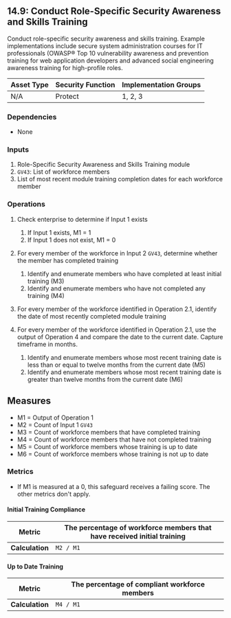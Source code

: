 ## 14.9: Conduct Role-Specific Security Awareness and Skills Training

Conduct role-specific security awareness and skills training. Example
implementations include secure system administration courses for IT
professionals (OWASP® Top 10 vulnerability awareness and prevention
training for web application developers and advanced social engineering
awareness training for high-profile roles.

| Asset Type   | Security Function   | Implementation Groups |
| ------------ | ------------------- | --------------------- |
| N/A          | Protect             | 1, 2, 3               |


### Dependencies

-   None

### Inputs

1.  Role-Specific Security Awareness and Skills Training module
2.  `GV43`: List of workforce members
3.  List of most recent module training completion dates for each
    workforce member

### Operations

1.  Check enterprise to determine if Input 1 exists

    1.  If Input 1 exists, M1 = 1
    2.  If Input 1 does not exist, M1 = 0

2.  For every member of the workforce in Input 2 `GV43`, determine whether the member has completed training

    1.  Identify and enumerate members who have completed at least initial training (M3)
    2.  Identify and enumerate members who have not completed any training (M4)

3.  For every member of the workforce identified in Operation 2.1, identify the date of most recently completed module training

4.  For every member of the workforce identified in Operation 2.1, use the output of Operation 4 and compare the date to the current date. Capture timeframe in months.

    1.  Identify and enumerate members whose most recent training date is less than or equal to twelve months from the current date (M5)
    2.  Identify and enumerate members whose most recent training date is greater than twelve months from the current date (M6)

## Measures

-   M1 = Output of Operation 1
-   M2 = Count of Input 1 `GV43`
-   M3 = Count of workforce members that have completed training
-   M4 = Count of workforce members that have not completed training
-   M5 = Count of workforce members whose training is up to date
-   M6 = Count of workforce members whose training is not up to date

### Metrics

-   If M1 is measured at a 0, this safeguard receives a failing score.
    The other metrics don\'t apply.

#### Initial Training Compliance

| **Metric**      | The percentage of workforce members that have received initial training |
|-----------------|---------------------------------------------------------------------------|
| **Calculation** | `M2 / M1`                                                                 |

#### Up to Date Training

| **Metric**      | The percentage of compliant workforce members |
|-----------------|------------------------------------------------|
| **Calculation** | `M4 / M1`                                      |

